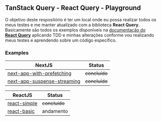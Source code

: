 ## TanStack Query - React Query - Playground

O objetivo deste respositório é ter um local onde eu possa realizar todos os meus testes e me manter atualizado com a biblioteca **React Query**. Basicamente são todos os exemplos disponíveis na [documentação do **React Query**](https://tanstack.com/query/latest/docs/framework/react/overview) aplicando TDD e minhas alterações conforme vou realizando meus testes e aprendendo sobre um código específico. 

### Examples

| NextJS           | Status         |
| ---------------- | ----------------- |
|       [next-app-with-prefetching](https://github.com/mgomesdev/tanstack-query-react-query-playground/tree/main/__tests__/next-app-with-prefetching)    | ~~concluído~~           |
| [next-app-suspense-streaming](https://github.com/mgomesdev/tanstack-query-react-query/tree/main/__tests__/next-app-suspense-streaming)     | ~~concluído~~               |


| ReactJS           | Status         |
| ---------------- | ----------------- |
|  [react-simple](https://github.com/mgomesdev/tanstack-query-react-query-playground/tree/main/__tests__/react-simple)          | ~~concluído~~          |
| [react-basic](https://github.com/mgomesdev/tanstack-query-react-query-playground/tree/main/__tests__/react-basic) | andamento |
